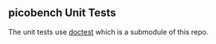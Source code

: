 ## picobench Unit Tests

The unit tests use  [doctest](https://github.com/onqtam/doctest) which is a submodule of this repo.